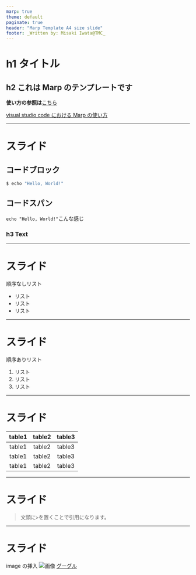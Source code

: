 ```yaml
---
marp: true
theme: default
paginate: true
header: "Marp Template A4 size slide"
footer: _Written by: Misaki Iwata@TMC_
---
```


# h1 タイトル

## h2 これは Marp のテンプレートです

**使い方の参照は**[こちら](https://marpit.marp.app/markdown)

[visual studio code における Marp の使い方](https://zenn.dev/kabec_dev/articles/9906c0b83d2ccb)

---

# スライド

## コードブロック

```bash
$ echo "Hello, World!"
```

## コードスパン

`echo "Hello, World!"`こんな感じ

### h3 Text

---

# スライド

順序なしリスト

- リスト
- リスト
- リスト

---

# スライド

順序ありリスト

1. リスト
2. リスト
3. リスト

---

# スライド

| table1 | table2 | table3 |
| :----: | :----: | :----: |
| table1 | table2 | table3 |
| table1 | table2 | table3 |
| table1 | table2 | table3 |

---

# スライド

> 文頭に`>`を置くことで引用になります。

---

# スライド

image の挿入
![画像](https://www.google.com/images/branding/googlelogo/1x/googlelogo_color_272x92dp.png)
[グーグル](http://google.com)
